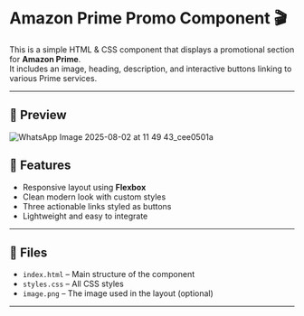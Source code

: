 # Amazon Prime Promo Component 🎬

This is a simple HTML & CSS component that displays a promotional section for **Amazon Prime**.  
It includes an image, heading, description, and interactive buttons linking to various Prime services.

---

## 📸 Preview

![WhatsApp Image 2025-08-02 at 11 49 43_cee0501a](https://github.com/user-attachments/assets/937aee2c-969c-4bf9-8d68-1cd9e2c4fb5b)

## 🧱 Features

- Responsive layout using **Flexbox**
- Clean modern look with custom styles
- Three actionable links styled as buttons
- Lightweight and easy to integrate

---

## 📁 Files

- `index.html` – Main structure of the component
- `styles.css` – All CSS styles
- `image.png` – The image used in the layout (optional)

---
